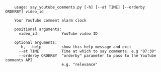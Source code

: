         usage: say_youtube_comments.py [-h] [--at TIME] [--orderby ORDERBY] video_id
        
        Your YouTube comment alarm clock

        positional arguments:
          video_id           YouTube video ID

        optional arguments:
          -h, --help         show this help message and exit
          --at TIME          Time at which to say comments. e.g "07:30"
          --orderby ORDERBY  "orderby" parameter to pass to the YouTube comments API
                             e.g. "relevance"

